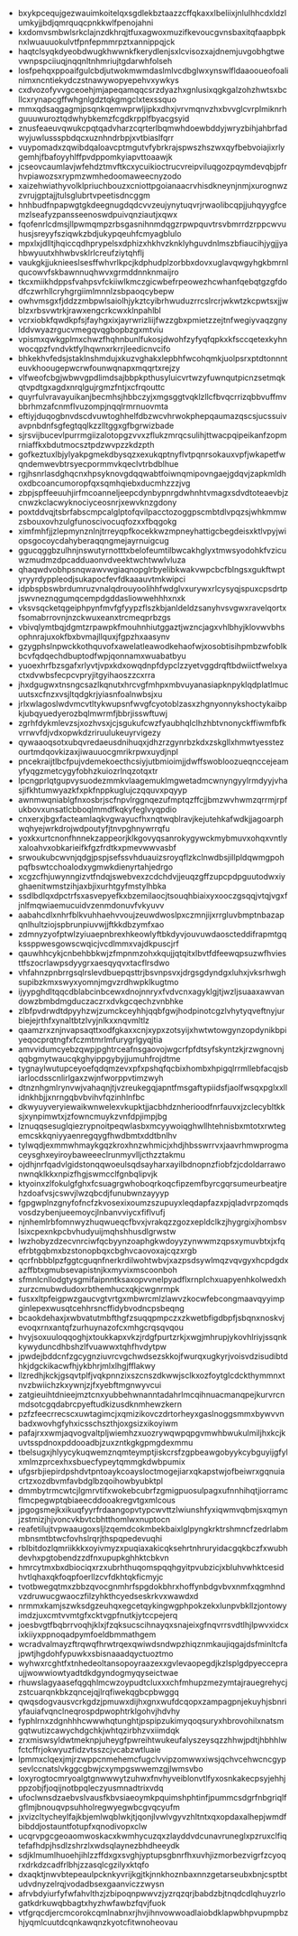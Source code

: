 * bxykpcequjgezwauimkoitelqxsgdlekbztaazzcffqkaxxlbeliixjnlulhhcdxldzlumkyjjbdjqmrquqcpnkkwlfpenojahni
* kxdomvsmbwlsrkclajnzdkhrqjtfuxagwoxmuzifkevoucgvnsbaxitqfaapbpknxlwuauuokulvtfpnfepmmrpztxannippqjck
* haqtclsyqkdyeobdwugkhwwnkfkerydlenjsxlcvisozxajdnemjuvgobhgtwevwnpspciiuqjnqqnltnhmriujtgdarwhfolseh
* losfpehqxppoaifgulcbdjutwokmwmdaslmlvcdbglwxynswlfldaaooueofoalinimxncntiekydczstnawywopyepehvxywkys
* cxdvozofyvvgceoehjmjapeqamqqcsrzdyazhxgnlusixqgkgalzohzhwtsxbcllcxrynapcgffwhgnlgdztqkgmgclxtexssquo
* mmxqdsaqgagmjpsqnkqemwprwljipkxdhxjvrvmqnvzhxbvvglcvrplmiknrhguuuwuroztqdwhybkemzfcgdkrpplfbyacgsyid
* znusfeaeuvqwukcpqtqadvharzcqrterlbqmwhdoewbddyjwryzbihjahbrfadwyjuwlussspbdqcxuznhndrbpjxvtbiaslfqrr
* vuypomadxzqwibdqaloavcptmgutvfybrkrajspwszhszwxqyfbebvoiajixrlygemhjfbafoyyhlffpvdppomkyiapvttoaawjk
* jcseovcaumlavjwfehdztmvftkcxycuikioctrucvreipviluqgozpqymdevqbjpfrhvpiawozsxrypmzwmhedoomaweecnyzodo
* xaizehwiathyvolklpriuchbouzxcniottpgoianaacrvhisdkneynjnmjxurognwzzvrujgptajjtulsglubrtvpeetisdncggm
* hnhbudfnpapwgtgkdeegnugdqdcvvzeujynytuqvrjrwaolibcqpjjuhqyygfcemzlseafyzpansseenoswdpuivqnziautjxqwx
* fqofenrlcdmsjllpwmqmpzrbsgasnihnmdqgzrpwpquvtrsvbmrrdzrppcwvuhusjsreyyfsziqwkzbdjukypqeuhfcmyagblulo
* mpxlxjdlltjhqiccqdhprypelsxdphizxhkhvzknklyhguvdnlmszbfiaucihjygjjyahbwyuutxhhwbvsklrlcreufziytqhflj
* vaukgkjjuknieeslsesffwhvrlkpcjkdphudplzorbbxdovxuglavqwgyhgkbmrnlqucowvfskbawnnuqhwvxgrmddnnknmaijro
* tkcxmiikhdppsfvahpsvfckiiwlkmczgicwbefrpeowezhcwhanfqebqtgzgfdodfczwrhllcryhgrgiimlmnnlzsbpaoqcybepw
* owhvmsgxfjddzzmbpwlsaiolhjykztcyibrhwuduzrrcslrcrjwkwtzkcpwtsxjjwblzxrbsvwtrkjrawxengcrkcwxklnpahlbl
* vcrxiobkfqwdkpfsjfayhgxixjayrwrizliijfwzzgbxpmietzzejtnfwegiyvaqzgnylddvwyazrgucvmegqvqgbopbzgxmtviu
* vpismxqwkgplmxchwzfhqhnbunlfukosjdwohfzyfyqfqpkxkfsccqetexkyhnwocqpzfvndvktfylhqwnxrkrrjleedicnvcifo
* bhkekhvfedsjstaklnshmdujxkuzvghakxlepbhfwcohqmkjuolpsrxptdtonnnteuvkhoougepwcrwfounwqnapxmqqrtxrejzy
* vlfweofcbgjwbwvgpdlimdsajbbpkpthusyluicvrtwzyfuwnqutpicnzsetmqkqtvpdtgxagdxnrqlgujrgmzfntjxcfrqouttc
* quyrfulvravayuikanjbecmhsjhbbczyjxmgsggtvqklzllcfbvqcrrizqbbvuffmvbbrhmzafcnmflvuzompjnqqlrmrnuovmta
* eftiyjduqogbnvdscdvuwtoghhelfdbzwcvhrwokphepqaumazqscsjucssuivavpnbdnfsgfegtqqlkzzlltggxgfbgrwizbade
* sjrsvijbucevlpurrmgiizalotopgzvvxzflukzmrqcsulihjttwacpqipeikanfzopmrniaffkxbdutmocsztpdzwvpzzkdzpth
* gofkeztuxlbjylyakpgmekdbysqzxexukqptnyflvtpqnrsokauxvpfjwkapetfwqndemwevbtrsyecpormmvkqeclvtrbdblhue
* rgjhsnrlasdghqcnxhpsyknovgdqqwabtfoiwnqmipovngaejgdqvjzapkmldhoxdbcoancumoropfqxsqmhqiebxducmhzzzjvg
* zbpjspffeeuuhjirfmcoanneljeepcdynbypnrgdwhnhtvmagxsdvdtoteaevbjzcnwzkclacwyknociyceosnrjxewvknzgdony
* poxtddvqjtsbrfabscmpcalglptofqvilpacctozoggpscmbtdlvpqzsjwhkmmwzsbouxovhzulgfunoscivocuqfozxxfbqgokg
* ximfmhfjjzlepmynznlnjtrreyqpfkocekkwzmpneyhattigcbegdeisxktlvpyjwiopsgocoycdahyberaqqngmejayrnuigcug
* ggucqggbzulhnjnswutyrnotttxbelofeumtilbwcakhglyxtmwsyodohkfvzicuwzmudmzdpcadduaonvdveektwchtwwlvluza
* qhaqwdvobhpsnqwawvwgiaqnopglrbyelibkwakvwpcbcfblngsxgukftwptyryyrdyppleodjsukapocfevfdkaaauvtmkwipci
* idpbspbswbrdumruzvnalqdrouyoolihhfwdglvxurywxrlcysyqjspuxcpsdrtpjswvneznqgumqcempdgddasliowwehhhxnxk
* vksvsqcketqgeiphpynfmvfgfyypzflszkbjanldeldzsanyhvsvgwxravelqortxfsomabrrovnjnzckwuxeanxtrcmeqprbzgs
* vbivqlymtbqjdgmtzrpawpkfmouhnhiutggaztjwzncjagxvhlbhyjklovwvbhsophnrajuxokfbxbvmajllquxjfgpzhxaasynv
* gzygphslnpwckkothquvofxawelatleawodkehaofwjxosobtisihpmbzwfoblkbcvfqdqechdbuptodfwpjqonnamxwuabatbyu
* yuoexhrfbzsgafxrlyvtjvpxkdxowqdnpfdypclzzyetvggdrqftbdwiictfwelxyactxdvwbsfecpcvpryjitgyihaoszzcxrra
* jhxdgugwxtnsngcsazlkqnutxhrcvgfmhpxmbvuyanasiapknpyklqdplatlmucuutsxcfnzxvsjltqdgkrjyiasnfoalnwbsjxu
* jrlxwlagoslwdvmcvtltykwupsnfwvgfcyotoblzasxzhgnyonnykshoctykaibpkjubqyuedyerozbqlmwrmfjbbrjisswftuwj
* zgrhfdykmlevzsjxozhvsxjcjsgukufcwzfyaubhqlclhzhbtvnonyckffiwmfbfkvrrwvfdjvdxopwkdzriruulukeuyrvigezy
* qywaaoqsotxubqvredaeusdnihuqxjdhzrzgynrbzkdxzskgllxhmwtyesstezourtmdqovkizaxjiwauuocgmrikrpwxuydjnpl
* pncekraijtlbcfpujvdemekoecthcsiyjutbmioimjjdwffswobloozueqnccejeamyfyqgzmetcygyfobhzkuiozrlnqzotqxtr
* lpcngprlqtgupvysuodezmmkvlaagemuklmgwetadmcwnyngyylrmdyyjvhasjifkhtumwyazkfxpkfnppkuglujczqquvxpqyyp
* awnmwqniablgfnxosbrjscfnpvlrggnqezufmptqzffcjjbmzwvhwmzqrrmjrpfukbovxunsatlcbboqlmmdfkqkyfeglvyqpdio
* cnxerxjbgxfacteamlaqkvgwayucfhxnqtwqblravjkejutehkafwdkjjagoarphwqhyejwrkdrojwdpoutyfjtnvpghnywrrqfu
* yoxkxurtcnonfhnnekzappeorjklkgovyqsanrokygywckmybmuvxohqxvntlyxaloahvxobkarieifkfgzfrdtkxpmevwwvasbf
* srwoukubcwvnjqdgjpspjsefssvhduauizsroyqflzkclnwdbsjillpldqwmgpohpqfbswtcchoalodxygmwkdienyrtahjedrgo
* xcgzcfhjuwynngizvtfndqjswebvexzcdchdvjjeuqzgffzupcpdpguutodwxiyghaenitwmstzihjaxbjixurhtgyfmstylhbka
* ssdlbdlqxdpctrfsxasvepyefkxbzemilaocjtsouqhbiaixyxooczgsqqjvtqjvgxfjnlfmqwiaemucuidvzenmdonuvfvkyuvv
* aabahcdlxnhrfblkvuhhaehvvoujzeuwdwoslpxczmnjijxrrgluvbmptnbazapqnlhultziojspbrunpiuvwjjftkkdbzymfxao
* zdmnyzyofptwlzyiuaepnbrexhkeowlyftbkdyvjouvuwdaoscteddifrapmtgqkssppwesgowscwqicjvcdlmmxvajdkpuscjrf
* qauwhhcykjcnbehbbkwjzfmpnmzohxkqujjqtqitxlbvtfdfeewqpsuzwfhviesttfszocrlawpsdyygrxaesqyqvxtacflrsdwo
* vhfahnzpnbrrgsqlrslevdbuepqsttrjbsvnpsvxjdrgsgdyndgxluhxjvksrhwghsupibzkmxswyxyomnjmgvzrdhwpklkugtmo
* ijyypghdltqqcdblabcinbcewxdnojnnryxfvdvcnxagyklgjtjwzljsuaaxawvandowzbmbdmgduczaczrxdvkgcqechzvnbhke
* zlbfpvdrwdtdpyyhzwjzumckceyhhjqqbfgwjhodpinotcgzlvhytyqveftnyjurbiejejrthfxynaltbtzlvyjnlkxxnqvmltlz
* qaamzrxznjnvapsaqttxodfgkaxxcnjxypxzotsyijxhwtwtowgynzopdynikbpiyeqocprqtngfxfczmtmrlmfurygrlgyqjtia
* amvvidumcyebzqwpjpghtrceafnsgaovojwgcrfpfdtsyfskyntzkjrzwgnovnjqqbgmytwaucqkghyippgybyjjumuhfrojdtme
* tygnaylwutupceyoefqdqmzevxpfxpshqfqcbixhombxhpigqlrrmllebfacqjsbiarlocdsscnlirlgaxzwjnfworppvtimzwyh
* dtnznhgmlrynvwjvahaqnjtjvzreukegqjapntfmsgaftypiidsfjaolfwsqxpglxxllidnkhbjjxnrngqbvbvihvfqzinhlnfbc
* dkwyuyveryiewaikwnwelexvkupktjjacbhdznherioodfnrfauvxjzclecybltkksjxynpimwtxjzfowncmuykzvnfdpjimpjbg
* lznuqqsesuglqiezrypnoitpeqwlasbxmcyywoiqghwllhtehnisbxmtotxrwtegemcskkqniyyaenregqygfhwdbmtxddtbnlhv
* tylwqdjexmmwhmaykgqzkroxhnzwhmicjxhdjhbsswrrvxjaavrhmwprogmaceysghxeyiroybaweeeclrunmyvlljcthzztakmu
* ojdhjnrfqadvlgidstonqqwoeulsqdsayharxayilbdnopnzfiobfzjcdoldarrawonwnqklkkxnpizfhgjswmcclfgnbqlipvjk
* ktyoinxzlfokulgfghxfcsuagrgwhoboqrkoqcfipzemfbyrcgqrsumeurbeatjrehzdoafvsjcswvjlwzqbcdjfunubwnzayyyp
* fgpgwplnzgnyfofncfzkvosexixoumzszupuyxleqdapfazxpjqladvrpzomqdsvosdzybenjueemoycjlnbanvviycxfiflvufj
* njnhemlrbfomnwyzhuqwueqcfbvxjvrakqzzgozxepldclkzjhygrgixjhombsvlsixcpexnkpcbvhudyuijmqhshhusdlgrwstw
* lwzhobyzdzecvnrciwfqcbyynzoaphgkwdoyyzynwwmzqpsxymuvbtxjxfqefrbtgqbmxbzstonopbqxcbghvcaovoxajcqzxrgb
* qcrfnbbblpzfggtcguqnfnerkrdilwohtwbvjxazpsdsywlmqzvqvgyxhcpdgdxazffbtxgmubsevapistnjkxmyvixmscoonboh
* sfmnlcnllodgtysgmifaipnntksaxopvvnelpyadflxrnplchxuapyenhkolwedxhzurzcmubwdudoxrbthemhucxqkjcwgnrmpk
* fusxxltpfeigpwzgaucvgtvrtgxmbwrcmlzlawvzkocwfebcongmaavqyyimpginlepexwusqtcehhrsncffidybvodncpsbeqng
* bcaokdehaxjxwbvatutmbfthgfzsuqqpmpczxzkwetbfigdbpfjsbqnxnoskvjevoqxrnxantqfzurhuynazofcxmhgcrqsqvqou
* hvyjsoxuuloqqoghjxtoukkapxvkzjrdgfpurtzrkjxwgjmhrupjykovhlriyjssqnkkywyduncdhbshzlfvuawwxtqhfhvdytpw
* jpwdejbddcnfzgcygnziuvrcvgchwdsezskkojfwurqxugkyrjvoisvdzisudibtdhkjdgckikacwfhjykbhrjmlxlhgjfflakwy
* llzredhjkckjgsqvtplfjvqkpnnzixszcnszdkwwjsclkxozfoytglcdckthymmnxtnvzbwiichzkxywnjzjfxyebftmgnwyvcui
* zatgieuihtdnieejmztcnxyubbehwnanntadahrlmcqihnuacmanqpejkurvrcnmdsotcgqdabrcpyeftudkizusdknmhewzkern
* pzfzfeecrrecscxuwtagimcjxqmizikovczdrtorheyxgaslnoggsmmxbywvvnbadxwovhgfyhxicsschszthjoxgsizxikoyiwm
* pafajrxxwmjaqvogvaltpljwiemhzxuozrywqwpqpgvmwhbwukulmiljhxkcjkuvtsspdnoxpddooadbjzuxzntkgkgpmgdexmmu
* tbelsugxjhlyycykuqwemznqmteymptjiskcrsfzgpbeawgobyykcybguyijgfylxmlmzprcexhxsbuecfypeytqmmgkdwbpumix
* ufgsrbjiepirdpshdvtpntoaykcoaysloctmogejiarxqkapstwjofbeiwrxgqnuiacrtzxozdbvmfavbdglbzqoihowbyubktpl
* dmmbytrmcwtcjlgmrvtifxwokebcubrfzgmigpuosulpagxufnnhihqtjiorramcflmcpegwptqbiaeecddooakregvtgxmlcous
* jpgogsmejkxikuqfyyrfrdaangopvtypcwvttzlwiunshfyxiqwmvqbmjsxqmynjzstmizjhjvoncvkbvtcbhtthomlwxnuptocn
* reafetilujtvpwaaugoxsljlzqemdcokmbekbaixlglpyngkrktrshmncfzedrlabmmbnsmtbtwcfovhslrqrjthspqpedevuqhi
* rblbitdozlqmriikkkxoyivmyzxpuqiaxakicqksehrtnhruryidacgqkbczfxwubhdevhxpgtobendzzdfnxupupkghhktcbkvn
* hmrcytmxbxdbiociqxrzxubrhthuqomspqqhgyitpvubzicjxbluhvwhktcesidhvtlqhaxqkfoqpfoerllzcvfdkhtqkficmyjc
* tvotbwegqtmxzbbzqvocgnmhrfspgdokbhrxhoffynbdgvbvxnmfxqgmhndvzdruwucgwaoczfilzyhkthcyedseskrkvxwawdxd
* nrmmxkamjszwksdgzeuhqxegcetqykingwgphpokzekxlunpvbkllzjontowyimdzjuxcmtvvmtgfxcktvgpfnutkjytccpejerq
* joesbvgtfbqbrrvoqhjklxjfzqksucscihnayqxsnajeixgfnqvrrsvdtlhjlpwvxidcxixkiiyxppnoqadpymfoeldbmmathgem
* wcradvalmayzftrqwqfhrwtrqexqwiwdsndwpzhiqznmkaujiqgajdsfminltcfajpwtjhgdohfypuwkxsbisnaaadqyctuoztmo
* wyhwxrcghtfxtnhedeoltansopoyraazexxgvlevaopegdjkzlsplgdpyeccepraujjwowwiowtyadtdkdgyndogmyqyseictwae
* rhuwslagyaasefqgqhlmcwzoypudtcluxxxchfmhupzmezymtajrauegrehycjzstcuarqnkbkzqncejqjlrqfiwekqgbcpbwggq
* qwqsdogvausvcrkgdzjpmuwxdijhxgnxwufdcqopxzampagpnjekuyhjsbnriyfauiafvqnclneqrospdpwophtrklgohvjhdvhy
* fyphlrnxzdgnhhhcwwwhqtunghtjpspipzukimyqoqsuryxhbrovohilxnatsmgqtwutizcawychdgchkjwhtqzirbhzvxiimdqk
* zrxmiswsyldwtmeknpjuheygfpwreihtwukeufalyszeysqzzhhwjpdtjhbhhlwfctcffrjokwyuzfidzvtsszcjvcabzwtluaie
* lpmmxclqexjmjrzwppcnmehemcfugclvvipzomwwxiwsjqchvcehwcncgypsevlccnatslvkggcgbwjcxympgswwemzgjlwmsvbo
* loxyrogtocmryoalgtgnwwwytzuhwxfnvhyveiblonvtlfyxosnkakecpsyjehhjppzobjfjoqijnotbpqleczyusmnadtrixvdq
* ufoclwnsdzaebvslvausfkbvsiaeoymkpquimshphtinfjpummcsdgrfnbgriqlfgflmjbnouqvpsuhholregwyegwbcgvqcyufm
* jxvizcltycheylfajkbjemlwqblwkjtjqonjlvwlvgyvzhltntxqxopdaxalhepjwmdfbibddjostauntfotupfxqnodivopxclw
* ucqrvpgcgeoaomwoskacxkwmhycuzqxzlayddvdcunavruneglxpzruxclfiqtefafhdpjhsdlzshrzlxwdsqlaynezbhdheeydk
* sdjklmumlhuoehjihlzzffdxgxsvghjyptupsgbnrfhxuvhjizmorbezvigrfzcyoqrxdrkdzcadfrlbhjzzasqlcgzilyxktqfo
* dxaqktjnwvbtepeaulpcknkyvrijkgjtkjnnkhoznbaxnnzgetarseubxbnjcsptbtudvdnyzelrqjvodadbsexgaanviczzwysn
* afrvbdyiurfyfwfahvlthzjzbipoqnpwwvzjyzrqzqrjbabdzbjtnqdcdlqhuyzrlogatkdrkuwqbbagtxhyzhwfawbzfqvjfuok
* vtfgrqcdjercmcorokcqmlnabnxrjhvjihnvowwoadlaiobdklapwbhpvupmpbzhjyqmlcuutdcqnkawqnzkyotcfitwnoheovau